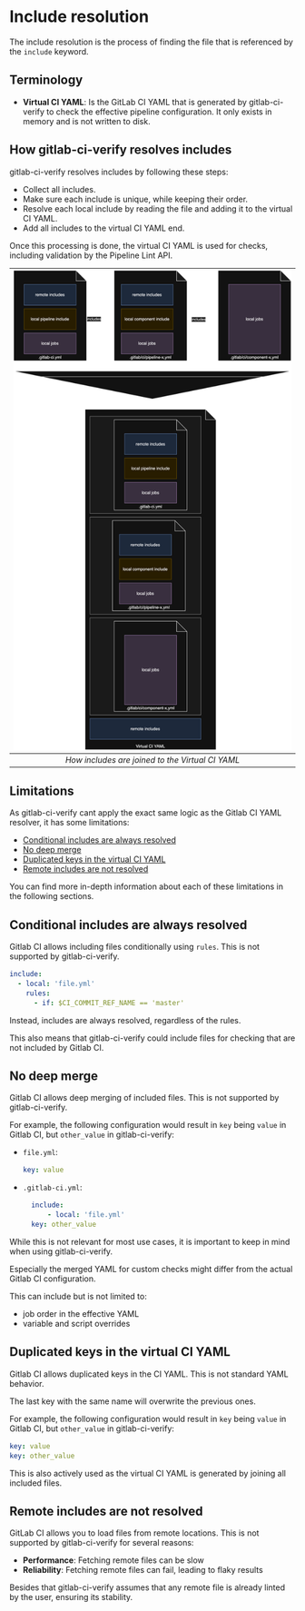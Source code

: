 Include resolution
==================

The include resolution is the process of finding the file that is referenced by the `include` keyword.

## Terminology

- **Virtual CI YAML**: Is the GitLab CI YAML that is generated by gitlab-ci-verify to check the effective pipeline
  configuration. It only exists in memory and is not written to disk.

## How gitlab-ci-verify resolves includes

gitlab-ci-verify resolves includes by following these steps:

- Collect all includes.
- Make sure each include is unique, while keeping their order.
- Resolve each local include by reading the file and adding it to the virtual CI YAML.
- Add all includes to the virtual CI YAML end.

Once this processing is done, the virtual CI YAML is used for checks, including validation by the Pipeline Lint API.

| ![Include resolve diagram](../assets/include_resolve.svg) |
|:---------------------------------------------------------:|
|     *How includes are joined to the Virtual CI YAML*      |

## Limitations

As gitlab-ci-verify cant apply the exact same logic as the Gitlab CI YAML resolver, it has some limitations:

- [Conditional includes are always resolved](#conditional-includes-are-always-resolved)
- [No deep merge](#no-deep-merge)
- [Duplicated keys in the virtual CI YAML](#duplicated-keys-in-the-virtual-ci-yaml)
- [Remote includes are not resolved](#remote-includes-are-not-resolved)

You can find more in-depth information about each of these limitations in the following sections.

## Conditional includes are always resolved

Gitlab CI allows including files conditionally using `rules`. This is not supported by gitlab-ci-verify.

```yaml
include:
  - local: 'file.yml'
    rules:
      - if: $CI_COMMIT_REF_NAME == 'master'
```

Instead, includes are always resolved, regardless of the rules.

This also means that gitlab-ci-verify could include files for checking that are not included by Gitlab CI.

## No deep merge

Gitlab CI allows deep merging of included files. This is not supported by gitlab-ci-verify.

For example, the following configuration would result in `key` being `value` in Gitlab CI, but `other_value` in
gitlab-ci-verify:

- `file.yml`:
  ```yaml
  key: value
  ```
- `.gitlab-ci.yml`:
  ```yaml
    include:
        - local: 'file.yml'
    key: other_value
    ```

While this is not relevant for most use cases, it is important to keep in mind when using gitlab-ci-verify.

Especially the merged YAML for custom checks might differ from the actual Gitlab CI configuration.

This can include but is not limited to:

- job order in the effective YAML
- variable and script overrides

## Duplicated keys in the virtual CI YAML

Gitlab CI allows duplicated keys in the CI YAML. This is not standard YAML behavior.

The last key with the same name will overwrite the previous ones.

For example, the following configuration would result in `key` being `value` in Gitlab CI, but `other_value` in
gitlab-ci-verify:

```yaml
key: value
key: other_value
```

This is also actively used as the virtual CI YAML is generated by joining all included files.

## Remote includes are not resolved

GitLab CI allows you to load files from remote locations. This is not supported by gitlab-ci-verify for several reasons:

- **Performance**: Fetching remote files can be slow
- **Reliability**: Fetching remote files can fail, leading to flaky results

Besides that gitlab-ci-verify assumes that any remote file is already linted by the user, ensuring its stability.